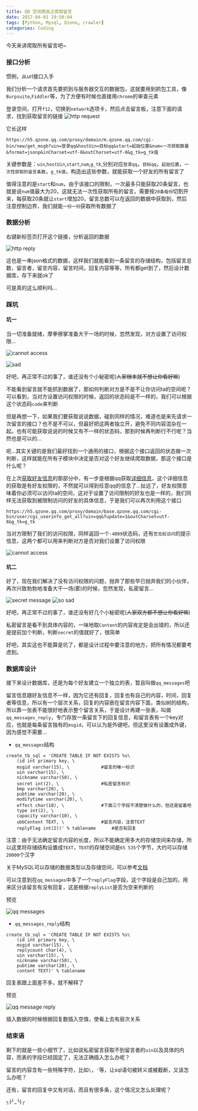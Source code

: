```yaml
---
title: QQ 空间爬虫之爬取留言
date: 2017-04-01 19:50:04
tags: [Python, Mysql, Qzone, crawler]
categories: Coding
---
```


<script src="https://ob5vt1k7f.qnssl.com/pangu.js"></script>

今天来讲爬取所有留言吧~

### 接口分析
惯例，从url接口入手

我们分析一个请求首先要抓到与服务器交互的数据包，这就要用到抓包工具，像`Burpsuite`,`Fiddler`等，为了方便有时候也直接用`chrome`的审查元素

登录空间，打开`f12`，切换到`network`选项卡，然后点击留言板，注意下面的请求，找到获取留言的链接
![http request](https://ob5vt1k7f.qnssl.com/xNpNZ)

它长这样

```
https://h5.qzone.qq.com/proxy/domain/m.qzone.qq.com/cgi-bin/new/get_msgb?uin=登录qq&hostUin=目标qq&start=起始位置&num=一次获取数量&format=jsonp&inCharset=utf-8&outCharset=utf-8&g_tk=g_tk值
```

关键参数是：`uin`,`hostUin`,`start`,`num`,`g_tk`,分别对应`登录qq`，`目标qq`，`起始位置`，`一次性获取的留言条数`，`g_tk值`，构造出这些参数，就能获取一个好友的所有留言了

值得注意的是`start`和`num`，由于该接口的限制，一次最多只能获取20条留言，也就是说`num`值最大为20，这就无法一次性获取所有的留言，需要按`20条每份`切割开来，每获取20条就让`start`增加20，留言总数可以在返回的数据中获取到，然后注意控制边界，我们就能`一份一份`获取所有数据了

<!-- more -->

### 数据分析
右键新标签页打开这个链接，分析返回的数据

![http reply](https://ob5vt1k7f.qnssl.com/PFpqZ)

这也是一串json格式的数据，这样我们就能看到一条留言的存储结构，包括留言总数，留言者，留言内容，留言时间，回复内容等等，所有都get到了，然后设计数据库，存下来就ok了

可是真的这么顺利吗...

### 踩坑
#### 坑一
当一切准备就绪，摩拳擦掌准备大干一场的时候，忽然发现，对方设置了访问权限...

![cannot access](https://ob5vt1k7f.qnssl.com/IqCvJ)

![sad](https://ob5vt1k7f.qnssl.com/ljsdK)

好吧，再正常不过的事了，谁还没有个小秘密呢(~~人家根本就不想让你看好嘛~~)

不能看到留言就不能抓到数据了，那如何判断对方是不是不让你访问ta的空间呢？可以看到，当对方设置访问权限的时候，返回的状态码是不一样的，我们可以根据这个状态码`code`来判断

但是再想一下，如果我们要获取说说数据，碰到同样的情况，难道也是来先请求一次留言的接口？也不是不可以，但最好把这两者独立开，避免不同内容混杂在一起。也有可能获取说说的时候又有不一样的状态码，那到时候再判断行不行呢？当然也是可以的...

呃...其实关键的是我们最好找到一个通用的接口，根据这个接口返回的状态做一次判断，这样就能在所有子模块中决定是否对这个好友继续爬取数据，那这个接口是什么呢？

在上次[获取好友信息](https://kylingit.com/blog/qq-%E7%A9%BA%E9%97%B4%E7%88%AC%E8%99%AB%E4%B9%8B%E8%8E%B7%E5%8F%96%E5%A5%BD%E5%8F%8B/)的那部分中，有一步是根据qq获取[详细信息](https://kylingit.com/blog/qq-%E7%A9%BA%E9%97%B4%E7%88%AC%E8%99%AB%E4%B9%8B%E8%8E%B7%E5%8F%96%E5%A5%BD%E5%8F%8B/#详细信息)，这个详细信息的获取是有好友权限的，不然就可以得到任意qq的信息了...扯远了，好友权限意味着你必须可以访问ta的空间，这对于设置了访问限制的好友也是一样的，我们同样无法获取到被限制访问的好友的具体信息，于是我们可以再次利用这个接口

```
https://h5.qzone.qq.com/proxy/domain/base.qzone.qq.com/cgi-bin/user/cgi_userinfo_get_all?uin=qq&fupdate=1&outCharset=utf-8&g_tk=g_tk
```

当对方限制了我们的访问权限，同样返回一个`-4009`状态码，还有`您无权访问`的提示信息，这两个都可以用来判断对方是否对我们设置了访问权限

![cannot access](https://ob5vt1k7f.qnssl.com/pfccO)

#### 坑二
好了，现在我们解决了没有访问权限的问题，抛弃了那些早已抛弃我们的小伙伴，再次兴致勃勃地准备大干一场(雾)的时候，忽然发现，私密留言...

![secret message](https://ob5vt1k7f.qnssl.com/y81Qe)
![so sad](https://ob5vt1k7f.qnssl.com/3I4Aj)

好吧，再正常不过的事了，谁还没有好几个小秘密呢(~~人家双方都不想让你看好嘛~~)

私密留言是看不到具体内容的，一味地取`Content`的内容肯定是会出错的，所以还是提前加个判断，判断`secret`的值就好了，很简单

好吧，其实这也不能算是坑了，都是设计过程中要注意的地方，把所有情况都要考虑到。

### 数据库设计
接下来设计数据库，还是为每个好友建立一个独立的表，暂且叫做`qq_messages`吧

留言信息跟好友信息不一样，因为它还有回复，回复也有自己的内容，时间，回复者等信息，所以有一个层次关系，回复的内容嵌在留言内容下面，类似树的结构，所以靠一张表不能很好地表示整个留言关系，于是设计再建一张表，叫做`qq_messages_reply`，专门存放一条留言下的回复信息，和留言表有一个key对应，也就是每条留言独有的`msgid`，可以认为是外键吧，但这里没有设置成外键，因为感觉不需要...

- `qq_messages`结构

```
create_tb_sql = 'CREATE TABLE IF NOT EXISTS %s\
    (id int primary key, \
    msgid varchar(15), \			#留言的唯一标识
    uin varchar(15), \
    nickname varchar(50), \
    secret int(2), \				#私密留言标识
    bmp varchar(20), \
    pubtime varchar(20), \
    modifytime varchar(20), \
    effect char(10), \				#下面三个字段不清楚做什么的，但还是留着吧
    type int(2), \
    capacity varchar(10), \
    ubbContent TEXT, \				#留言内容，注意TEXT
    replyFlag int(2))' % tablename		#是否有回复
```
注意：由于无法确定留言内容的长度，所以不能确定用多大的存储空间来存储，所以这里将存储结构设置成`TEXT`，`TEXT`的存储空间是`65 535`个字节，大约可以存储`20000`个汉字

关于MySQL可以存储的数据类型以及存储空间，可以参考[文档](https://www.runoob.com/mysql/mysql-data-types.html)

可以注意到在`qq_messages`中多了一个`replyFlag`字段，这个字段是自己加的，用来区分该留言有没有回复，这是根据`replyList`是否为空来判断的

预览

![qq messages](https://ob5vt1k7f.qnssl.com/cIIY1)

- `qq_messages_reply`结构

```
create_tb_sql = 'CREATE TABLE IF NOT EXISTS %s\
    (id int primary key, \
    msgid varchar(15), \
    replycount char(4), \
    uin varchar(15), \
    nickname varchar(50), \
    pubtime varchar(20), \
    content TEXT)' % tablename
```
回复表跟上面差不多，就不解释了

预览

![qq message reply](https://ob5vt1k7f.qnssl.com/5pPWS)

插入数据的时候根据回复数插入空值，使看上去有层次关系

### 结束语
剩下的就是一些小细节了，比如说私密留言获取不到留言者的`uin`以及具体的内容，而表的字段已经固定了，无法正确插入怎么办呢？

留言的内容含有一些特殊字符，比如`\`，`'`等，让sql语句被转义或被截断，又该怎么办呢？

还有，留言的回复中又有对话，而且有很多条，这个情况又怎么处理呢？

╮(╯_╰)╭


<script>pangu.spacingPage();</script>